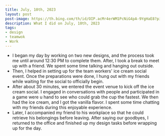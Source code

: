 ```yaml
---
title: July, 10th, 2023
layout: post
post-image: https://th.bing.com/th/id/OIP.acMr4erWM1PcNiG4pA-9YgHaE8?pid=ImgDet&rs=1 
description: What I did on July, 10th, 2023
tags:
- design
- teamwok
- Work
---
```


- I began my day by working on two new designs, and the process took me until around 12:30 PM to complete them. After, I took a break to meet up with a friend. We spent some time talking and hanging out outside.
- Then, I helped in setting up for the team workers' ice cream social event. Once the preparations were done, I hung out with my friends while waiting for the social to officially begin.
- After about 30 minutes, we entered the event venue to kick off the ice cream social. I engaged in conversations with people and participated in a game were u hand to see who could grab the cup the fastest. We then had the ice cream, and I got the vanilla flavor. I spent some time chatting with my friends during this enjoyable experience.
- Later, I accompanied my friend to his workplace so that he could retrieve his belongings before leaving. After saying our goodbyes, I returned to the office and finished up my design tasks before wrapping up for the day.